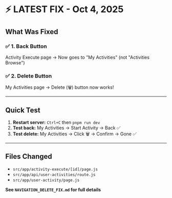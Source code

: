 # ⚡ LATEST FIX - Oct 4, 2025

## What Was Fixed

### ✅ 1. Back Button
Activity Execute page → Now goes to "My Activities" (not "Activities Browse")

### ✅ 2. Delete Button  
My Activities page → Delete (🗑️) button now works!

---

## Quick Test

1. **Restart server:** `Ctrl+C` then `pnpm run dev`
2. **Test back:** My Activities → Start Activity → Back ✅
3. **Test delete:** My Activities → Click 🗑️ → Confirm → Gone ✅

---

## Files Changed
- `src/app/activity-execute/[id]/page.js`
- `src/app/api/user-activities/route.js`  
- `src/app/user-activity/page.js`

**See `NAVIGATION_DELETE_FIX.md` for full details**

